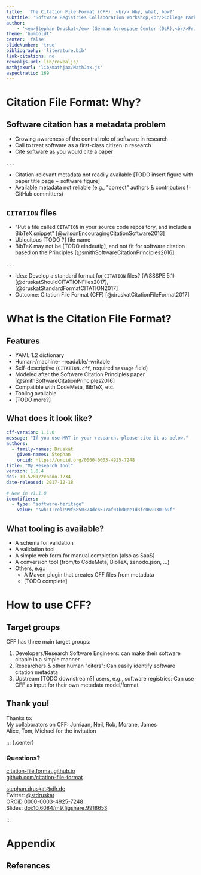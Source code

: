 ```yaml
---
title:  'The Citation File Format (CFF): <br/> Why, what, how?'
subtitle: 'Software Registries Collaboration Workshop,<br/>College Park, MD, 2019-11-13'
author: 
    - '<em>Stephan Druskat</em> (German Aerospace Center (DLR),<br/>Friedrich Schiller University Jena, Humboldt-Universität zu Berlin)<br/><img src="image/cc-by.png">'
theme: 'humboldt'
center: 'false'
slideNumber: 'true'
bibliography: 'literature.bib'
link-citations: no
revealjs-url: lib/revealjs/
mathjaxurl: 'lib/mathjax/MathJax.js'
aspectratio: 169
---
```


# Citation File Format: Why?

## Software citation has a metadata problem

- Growing awareness of the central role of software in research
- Call to treat software as a first-class citizen in research
- Cite software as you would cite a paper

. . .

- Citation-relevant metadata not readily available [TODO insert figure with paper title page + software figure]
- Available metadata not reliable (e.g., "correct" authors & contributors != GitHub committers)

## `CITATION` files

- "Put a file called `CITATION` in your source code repository, and include a BibTeX snippet" [@wilsonEncouragingCitationSoftware2013]
- Ubiquitous [TODO ?] file name
- BibTeX may not be [TODO eindeutig], and not fit for software citation based on the Principles [@smithSoftwareCitationPrinciples2016]

. . .

- Idea: Develop a standard format for `CITATION` files? (WSSSPE 5.1) [@druskatShouldCITATIONFiles2017],[@druskatStandardFormatCITATION2017]
- Outcome: Citation File Format (CFF) [@druskatCitationFileFormat2017]


# What is the Citation File Format?

## Features

- YAML 1.2 dictionary
- Human-/machine- -readable/-writable
- Self-descriptive (`CITATION.cff`, required `message` field)
- Modeled after the Software Citation Principles paper [@smithSoftwareCitationPrinciples2016]
- Compatible with CodeMeta, BibTeX, etc.
- Tooling available
- [TODO more?]

## What does it look like?

```yaml
cff-version: 1.1.0
message: "If you use MRT in your research, please cite it as below."
authors:
  - family-names: Druskat
    given-names: Stephan
    orcid: https://orcid.org/0000-0003-4925-7248
title: "My Research Tool"
version: 1.0.4
doi: 10.5281/zenodo.1234
date-released: 2017-12-18

# New in v1.1.0
identifiers:
  - type: "software-heritage"
    value: "swh:1:rel:99f6850374dc6597af01bd0ee1d3fc0699301b9f"
```

## What tooling is available?

- A schema for validation
- A validation tool
- A simple web form for manual completion (also as SaaS)
- A conversion tool (from/to CodeMeta, BibTeX, zenodo.json, ...)
- Others, e.g.:
  - A Maven plugin that creates CFF files from metadata
  - [TODO complete]

# How to use CFF?

## Target groups

CFF has three main target groups:

1. Developers/Research Software Engineers: can make their software citable in a simple manner
2. Researchers & other human "citers": Can easily identify software citation metadata
3. Upstream [TODO downstream?] users, e.g., software registries: Can use CFF as input for their own metadata model/format

## Thank you!

Thanks to:  
My collaborators on CFF: Jurriaan, Neil, Rob, Morane, James  
Alice, Tom, Michael for the invitation

::: {.center}

### Questions?

[citation-file.format.github.io](https://citation-file.format.github.io)  
[github.com/citation-file-format](https://github.com/citation-file-format)

stephan.druskat@dlr.de  
Twitter: [\@stdruskat](http://twitter.com/stdruskat)  
ORCiD [0000-0003-4925-7248](https://orcid.org/0000-0003-4925-7248)  
Slides: [doi:10.6084/m9.figshare.9918653](https://doi.org/10.6084/m9.figshare.9918653)

:::

# Appendix

## References 